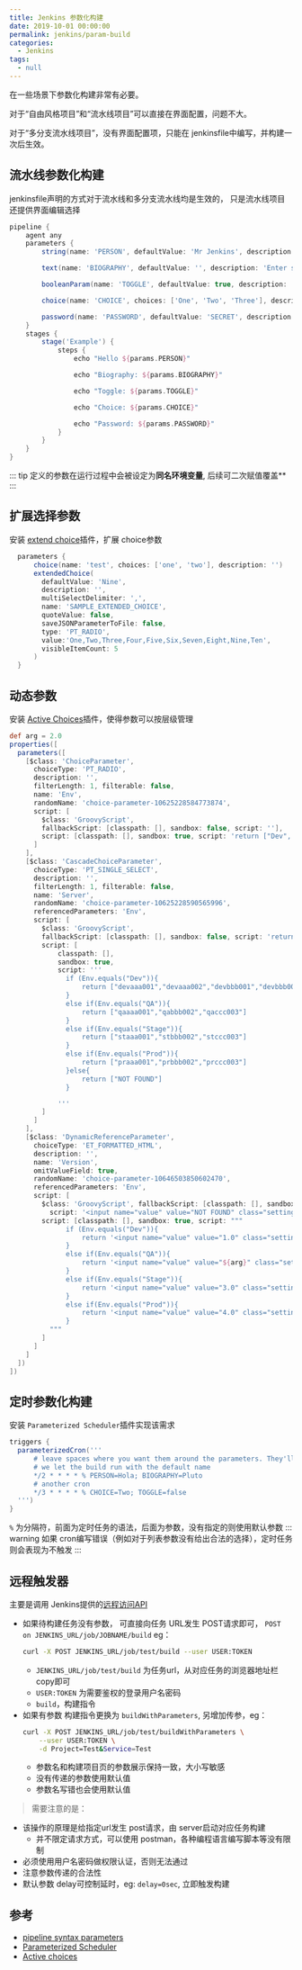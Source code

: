```yaml
---
title: Jenkins 参数化构建
date: 2019-10-01 00:00:00
permalink: jenkins/param-build
categories: 
  - Jenkins
tags: 
  - null
---
```


在一些场景下参数化构建非常有必要。  

对于“自由风格项目”和“流水线项目”可以直接在界面配置，问题不大。  

对于“多分支流水线项目”，没有界面配置项，只能在 jenkinsfile中编写，并构建一次后生效。

## 流水线参数化构建
jenkinsfile声明的方式对于流水线和多分支流水线均是生效的， 只是流水线项目还提供界面编辑选择

```groovy
pipeline {
    agent any
    parameters {
        string(name: 'PERSON', defaultValue: 'Mr Jenkins', description: 'Who should I say hello to?')

        text(name: 'BIOGRAPHY', defaultValue: '', description: 'Enter some information about the person')

        booleanParam(name: 'TOGGLE', defaultValue: true, description: 'Toggle this value')

        choice(name: 'CHOICE', choices: ['One', 'Two', 'Three'], description: 'Pick something')

        password(name: 'PASSWORD', defaultValue: 'SECRET', description: 'Enter a password')
    }
    stages {
        stage('Example') {
            steps {
                echo "Hello ${params.PERSON}"

                echo "Biography: ${params.BIOGRAPHY}"

                echo "Toggle: ${params.TOGGLE}"

                echo "Choice: ${params.CHOICE}"

                echo "Password: ${params.PASSWORD}"
            }
        }
    }
}
```
::: tip
  定义的参数在运行过程中会被设定为**同名环境变量**, 后续可二次赋值覆盖**
:::

## 扩展选择参数
安装 [extend choice](https://plugins.jenkins.io/extended-choice-parameter/)插件，扩展 choice参数
```groovy
  parameters {
      choice(name: 'test', choices: ['one', 'two'], description: '')
      extendedChoice( 
        defaultValue: 'Nine', 
        description: '', 
        multiSelectDelimiter: ',', 
        name: 'SAMPLE_EXTENDED_CHOICE', 
        quoteValue: false, 
        saveJSONParameterToFile: false, 
        type: 'PT_RADIO', 
        value:'One,Two,Three,Four,Five,Six,Seven,Eight,Nine,Ten', 
        visibleItemCount: 5
      )
  }
```

## 动态参数
安装 [Active Choices](https://plugins.jenkins.io/uno-choice/)插件，使得参数可以按层级管理
```groovy
def arg = 2.0
properties([
  parameters([
    [$class: 'ChoiceParameter', 
      choiceType: 'PT_RADIO', 
      description: '', 
      filterLength: 1, filterable: false, 
      name: 'Env', 
      randomName: 'choice-parameter-10625228584773874', 
      script: [
        $class: 'GroovyScript', 
        fallbackScript: [classpath: [], sandbox: false, script: ''], 
        script: [classpath: [], sandbox: true, script: 'return ["Dev", "QA", "Stage:selected", "Prod"]']
      ]
    ], 
    [$class: 'CascadeChoiceParameter', 
      choiceType: 'PT_SINGLE_SELECT', 
      description: '', 
      filterLength: 1, filterable: false, 
      name: 'Server', 
      randomName: 'choice-parameter-10625228590565996', 
      referencedParameters: 'Env', 
      script: [
        $class: 'GroovyScript', 
        fallbackScript: [classpath: [], sandbox: false, script: 'return ["NOT FOUND"]'], 
        script: [
            classpath: [], 
            sandbox: true, 
            script: '''
              if (Env.equals("Dev")){
                  return ["devaaa001","devaaa002","devbbb001","devbbb002","devccc001","devccc002"]
              }
              else if(Env.equals("QA")){
                  return ["qaaaa001","qabbb002","qaccc003"]
              }
              else if(Env.equals("Stage")){
                  return ["staaa001","stbbb002","stccc003"]
              }
              else if(Env.equals("Prod")){
                  return ["praaa001","prbbb002","prccc003"]
              }else{
                  return ["NOT FOUND"]
              }

            '''
        ]
      ]
    ],
    [$class: 'DynamicReferenceParameter', 
      choiceType: 'ET_FORMATTED_HTML', 
      description: '', 
      name: 'Version', 
      omitValueField: true, 
      randomName: 'choice-parameter-10646503850602470', 
      referencedParameters: 'Env', 
      script: [
        $class: 'GroovyScript', fallbackScript: [classpath: [], sandbox: true, 
          script: '<input name="value" value="NOT FOUND" class="setting-input" type="text">'], 
        script: [classpath: [], sandbox: true, script: """
              if (Env.equals("Dev")){
                  return '<input name="value" value="1.0" class="setting-input" type="text">'
              }
              else if(Env.equals("QA")){
                  return '<input name="value" value="${arg}" class="setting-input" type="text">'
              }
              else if(Env.equals("Stage")){
                  return '<input name="value" value="3.0" class="setting-input" type="text">'
              }
              else if(Env.equals("Prod")){
                  return '<input name="value" value="4.0" class="setting-input" type="text">'
              }
          """
        ]
      ]
    ]
  ])
])
```

## 定时参数化构建
安装 `Parameterized Scheduler`插件实现该需求
```groovy
triggers {
  parameterizedCron('''
      # leave spaces where you want them around the parameters. They'll be trimmed.
      # we let the build run with the default name
      */2 * * * * % PERSON=Hola; BIOGRAPHY=Pluto
      # another cron
      */3 * * * * % CHOICE=Two; TOGGLE=false
  ''')
}
```
`%` 为分隔符，前面为定时任务的语法，后面为参数，没有指定的则使用默认参数
::: warning
如果 cron编写错误（例如对于列表参数没有给出合法的选择），定时任务则会表现为不触发
:::

## 远程触发器
主要是调用 Jenkins提供的[远程访问API](https://wiki.jenkins.io/display/JENKINS/Remote+access+API)  
- 如果待构建任务没有参数，
    可直接向任务 URL发生 POST请求即可， `POST on JENKINS_URL/job/JOBNAME/build`  eg：
    ```sh
    curl -X POST JENKINS_URL/job/test/build --user USER:TOKEN
    ```
    - `JENKINS_URL/job/test/build` 为任务url，从对应任务的浏览器地址栏 copy即可
    - `USER:TOKEN` 为需要鉴权的登录用户名密码
    - `build`，构建指令
- 如果有参数
    构建指令更换为 `buildWithParameters`, 另增加传参，eg：
    ```sh
    curl -X POST JENKINS_URL/job/test/buildWithParameters \
        --user USER:TOKEN \
        -d Project=Test&Service=Test
    ```
    - 参数名和构建项目页的参数展示保持一致，大小写敏感
    - 没有传递的参数使用默认值
    - 参数名写错也会使用默认值

> 需要注意的是：
- 该操作的原理是给指定url发生 post请求，由 server启动对应任务构建
    - 并不限定请求方式，可以使用 postman，各种编程语言编写脚本等没有限制
- 必须使用用户名密码做权限认证，否则无法通过
- 注意参数传递的合法性
- 默认参数 delay可控制延时，eg: `delay=0sec`, 立即触发构建

## 参考
- [pipeline syntax parameters](https://jenkins.io/doc/book/pipeline/syntax/#parameters)
- [Parameterized Scheduler](https://github.com/jenkinsci/parameterized-scheduler-plugin/blob/master/README.md)
- [Active choices](https://stackoverflow.com/questions/43410204/active-choices-reactive-reference-parameter-in-jenkins-pipeline)